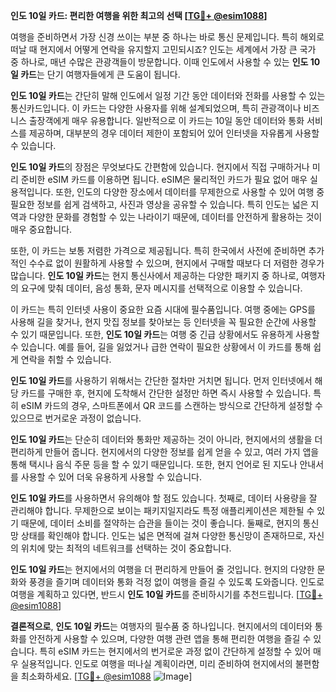 **인도 10일 카드: 편리한 여행을 위한 최고의 선택 [[TG💪+ @esim1088](https://t.me/s/esim1088)]**

여행을 준비하면서 가장 신경 쓰이는 부분 중 하나는 바로 통신 문제입니다. 특히 해외로 떠날 때 현지에서 어떻게 연락을 유지할지 고민되시죠? 인도는 세계에서 가장 큰 국가 중 하나로, 매년 수많은 관광객들이 방문합니다. 이때 인도에서 사용할 수 있는 **인도 10일 카드**는 단기 여행자들에게 큰 도움이 됩니다.

**인도 10일 카드**는 간단히 말해 인도에서 일정 기간 동안 데이터와 전화를 사용할 수 있는 통신카드입니다. 이 카드는 다양한 사용자를 위해 설계되었으며, 특히 관광객이나 비즈니스 출장객에게 매우 유용합니다. 일반적으로 이 카드는 10일 동안 데이터와 통화 서비스를 제공하며, 대부분의 경우 데이터 제한이 포함되어 있어 인터넷을 자유롭게 사용할 수 있습니다.

**인도 10일 카드**의 장점은 무엇보다도 간편함에 있습니다. 현지에서 직접 구매하거나 미리 준비한 eSIM 카드를 이용하면 됩니다. eSIM은 물리적인 카드가 필요 없어 매우 실용적입니다. 또한, 인도의 다양한 장소에서 데이터를 무제한으로 사용할 수 있어 여행 중 필요한 정보를 쉽게 검색하고, 사진과 영상을 공유할 수 있습니다. 특히 인도는 넓은 지역과 다양한 문화를 경험할 수 있는 나라이기 때문에, 데이터를 안전하게 활용하는 것이 매우 중요합니다.

또한, 이 카드는 보통 저렴한 가격으로 제공됩니다. 특히 한국에서 사전에 준비하면 추가적인 수수료 없이 원활하게 사용할 수 있으며, 현지에서 구매할 때보다 더 저렴한 경우가 많습니다. **인도 10일 카드**는 현지 통신사에서 제공하는 다양한 패키지 중 하나로, 여행자의 요구에 맞춰 데이터, 음성 통화, 문자 메시지를 선택적으로 이용할 수 있습니다.

이 카드는 특히 인터넷 사용이 중요한 요즘 시대에 필수품입니다. 여행 중에는 GPS를 사용해 길을 찾거나, 현지 맛집 정보를 찾아보는 등 인터넷을 꼭 필요한 순간에 사용할 수 있기 때문입니다. 또한, **인도 10일 카드**는 여행 중 긴급 상황에서도 유용하게 사용할 수 있습니다. 예를 들어, 길을 잃었거나 급한 연락이 필요한 상황에서 이 카드를 통해 쉽게 연락을 취할 수 있습니다.

**인도 10일 카드**를 사용하기 위해서는 간단한 절차만 거치면 됩니다. 먼저 인터넷에서 해당 카드를 구매한 후, 현지에 도착해서 간단한 설정만 하면 즉시 사용할 수 있습니다. 특히 eSIM 카드의 경우, 스마트폰에서 QR 코드를 스캔하는 방식으로 간단하게 설정할 수 있으므로 번거로운 과정이 없습니다.

**인도 10일 카드**는 단순히 데이터와 통화만 제공하는 것이 아니라, 현지에서의 생활을 더 편리하게 만들어 줍니다. 현지에서의 다양한 정보를 쉽게 얻을 수 있고, 여러 가지 앱을 통해 택시나 음식 주문 등을 할 수 있기 때문입니다. 또한, 현지 언어로 된 지도나 안내서를 사용할 수 있어 더욱 유용하게 사용할 수 있습니다.

**인도 10일 카드**를 사용하면서 유의해야 할 점도 있습니다. 첫째로, 데이터 사용량을 잘 관리해야 합니다. 무제한으로 보이는 패키지일지라도 특정 애플리케이션은 제한될 수 있기 때문에, 데이터 소비를 절약하는 습관을 들이는 것이 좋습니다. 둘째로, 현지의 통신망 상태를 확인해야 합니다. 인도는 넓은 면적에 걸쳐 다양한 통신망이 존재하므로, 자신의 위치에 맞는 최적의 네트워크를 선택하는 것이 중요합니다.

**인도 10일 카드**는 현지에서의 여행을 더 편리하게 만들어 줄 것입니다. 현지의 다양한 문화와 풍경을 즐기며 데이터와 통화 걱정 없이 여행을 즐길 수 있도록 도와줍니다. 인도로 여행을 계획하고 있다면, 반드시 **인도 10일 카드**를 준비하시기를 추천드립니다. [[TG💪+ @esim1088](https://t.me/s/esim1088)]

**결론적으로**, **인도 10일 카드**는 여행자의 필수품 중 하나입니다. 현지에서의 데이터와 통화를 안전하게 사용할 수 있으며, 다양한 여행 관련 앱을 통해 편리한 여행을 즐길 수 있습니다. 특히 eSIM 카드는 현지에서의 번거로운 과정 없이 간단하게 설정할 수 있어 매우 실용적입니다. 인도로 여행을 떠나실 계획이라면, 미리 준비하여 현지에서의 불편함을 최소화하세요. [[TG💪+ @esim1088](https://t.me/s/esim1088) ![Image](https://i.postimg.cc/Y0z9fWf4/image.png)]